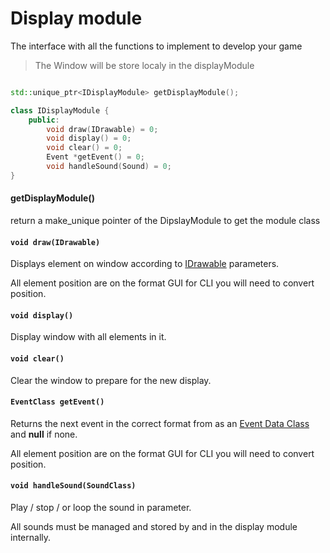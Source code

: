 # Display module
The interface with all the functions to implement to develop your game

> The Window will be store localy in the displayModule

```Cpp

std::unique_ptr<IDisplayModule> getDisplayModule();

class IDisplayModule {
    public:
        void draw(IDrawable) = 0;
        void display() = 0;
        void clear() = 0;
        Event *getEvent() = 0;
        void handleSound(Sound) = 0;
}
```
#### getDisplayModule()
return a make_unique pointer of the DipslayModule to get the module class

#### `void draw(IDrawable)`
Displays element on window according to [IDrawable](<Data structures.md>) parameters.

All element position are on the format GUI for CLI you will need to convert position.
#### `void display()`
Display window with all elements in it.
#### `void clear()`
Clear the window to prepare for the new display.
#### `EventClass getEvent()`
Returns the next event in the correct format from as an [Event Data Class](<Data structures.md>) and **null** if none.

All element position are on the format GUI for CLI you will need to convert position.
#### `void handleSound(SoundClass)`
Play / stop / or loop the sound in parameter.

All sounds must be managed and stored by and in the display module internally.